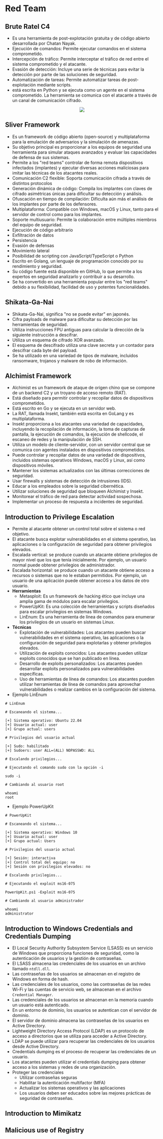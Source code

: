# Red Team

## Brute Ratel C4

- Es una herramienta de post-explotación gratuita y de código abierto desarrollada por Chatan Nayak.
- Ejecución de comandos: Permite ejecutar comandos en el sistema comprometido.
- Intercepción de tráfico: Permite interceptar el tráfico de red entre el sistema comprometido y el atacante.
- Evasión de detección: Incluye una serie de técnicas para evitar la detección por parte de las soluciones de seguridad.
- Automatización de tareas: Permite automatizar tareas de post-explotación mediante scripts.
- está escrita en Python y se ejecuta como un agente en el sistema comprometido. La herramienta se comunica con el atacante a través de un canal de comunicación cifrado.

<p align="center">
  <img src="https://imgur.com/mhUBVoW.png"/>
</p>

## Sliver Framework

- Es un framework de código abierto (open-source) y multiplataforma para la emulación de adversarios y la simulación de amenazas.
- Su objetivo principal es proporcionar a los equipos de seguridad una herramienta para simular ataques avanzados y evaluar las capacidades de defensa de sus sistemas.
- Permite a los "red teams" controlar de forma remota dispositivos infectados (implantes) y ejecutar diversas acciones maliciosas para imitar las técnicas de los atacantes reales.
- Comunicación C2 flexible: Soporta comunicación cifrada a través de distintos protocolos
- Generación dinámica de código: Compila los implantes con claves de cifrado asimétricas únicas para dificultar su detección y análisis.
- Ofuscación en tiempo de compilación: Dificulta aún más el análisis de los implantes por parte de los defensores.
- Multiplataforma: Compatible con Windows, macOS y Linux, tanto para el servidor de control como para los implantes.
- Soporte multiusuario: Permite la colaboración entre múltiples miembros del equipo de seguridad.
- Ejecución de código arbitrario
- Exfiltración de datos
- Persistencia
- Evasión de defensas
- Movimiento lateral
- Posibilidad de scripting con JavaScript/TypeScript o Python
- Escrito en Golang, un lenguaje de programación conocido por su rendimiento y seguridad.
- Su código fuente está disponible en GitHub, lo que permite a los expertos en seguridad analizarlo y contribuir a su desarrollo.
- Se ha convertido en una herramienta popular entre los "red teams" debido a su flexibilidad, facilidad de uso y potentes funcionalidades.
 
## Shikata-Ga-Nai

- Shikata-Ga-Nai, significa "no se puede evitar" en japonés.
- Cifra payloads de malware para dificultar su detección por las herramientas de seguridad.
- Utiliza instrucciones FPU antiguas para calcular la dirección de la siguiente instrucción a descifrar.
- Utiliza un esquema de cifrado XOR avanzado.
- El esquema de descifrado utiliza una clave secreta y un contador para descifrar cada byte del payload.
- Se ha utilizado en una variedad de tipos de malware, incluidos ransomware, trojanos y malware de robo de información.
 
## Alchimist Framework

- Alchimist es un framework de ataque de origen chino que se compone de un backend C2 y un troyano de acceso remoto (RAT).
- Está diseñado para permitir controlar y recopilar datos de dispositivos comprometidos.
- Está escrito en Go y se ejecuta en un servidor web.
- La RAT, llamada Insekt, también está escrita en GoLang y es multiplataforma.
- Insekt proporciona a los atacantes una variedad de capacidades, incluyendo la recopilación de información, la toma de capturas de pantalla, la ejecución de comandos, la ejecución de shellcode, el escaneo de redes y la manipulación de SSH.
- Utiliza un modelo de cliente-servidor, con un servidor central que se comunica con agentes instalados en dispositivos comprometidos.
- Puede controlar y recopilar datos de una variedad de dispositivos, incluidos sistemas operativos Windows, macOS y Linux, así como dispositivos móviles.
- Mantener los sistemas actualizados con las últimas correcciones de seguridad.
- Usar firewalls y sistemas de detección de intrusiones (IDS).
- Educar a los empleados sobre la seguridad cibernética.
- Utilizar soluciones de seguridad que bloqueen Alchimist y Insekt.
- Monitorear el tráfico de red para detectar actividad sospechosa.
- Implementar un proceso de respuesta a incidentes de seguridad.

## Introduction to Privilege Escalation

- Permite al atacante obtener un control total sobre el sistema o red objetivo.
- El atacante busca explotar vulnerabilidades en el sistema operativo, las aplicaciones o la configuración de seguridad para obtener privilegios elevados.
- Escalada vertical: se produce cuando un atacante obtiene privilegios de mayor nivel que los que tenía inicialmente. Por ejemplo, un usuario normal puede obtener privilegios de administrador.
- Escalada horizontal: se produce cuando un atacante obtiene acceso a recursos o sistemas que no le estaban permitidos. Por ejemplo, un usuario de una aplicación puede obtener acceso a los datos de otro usuario.
- **Herramientas**
  + Metasploit: Es un framework de hacking ético que incluye una amplia gama de módulos para escalar privilegios.
  + PowerUpKit: Es una colección de herramientas y scripts diseñados para escalar privilegios en sistemas Windows.
  + LinEnum: Es una herramienta de línea de comandos para enumerar los privilegios de un usuario en sistemas Linux.
- **Técnicas**
  + Explotación de vulnerabilidades: Los atacantes pueden buscar vulnerabilidades en el sistema operativo, las aplicaciones o la configuración de seguridad para explotarlas y obtener privilegios elevados.
  + Utilización de exploits conocidos: Los atacantes pueden utilizar exploits conocidos que se han publicado en línea.
  + Desarrollo de exploits personalizados: Los atacantes pueden desarrollar exploits personalizados para vulnerabilidades específicas.
  + Uso de herramientas de línea de comandos: Los atacantes pueden utilizar herramientas de línea de comandos para aprovechar     	  vulnerabilidades o realizar cambios en la configuración del sistema.
- Ejemplo LinEnum
```
# LinEnum

# Escaneando el sistema...

[+] Sistema operativo: Ubuntu 22.04
[+] Usuario actual: user
[+] Grupo actual: users

# Privilegios del usuario actual

[+] Sudo: habilitado
[+] Sudoers: user ALL=(ALL) NOPASSWD: ALL

# Escalando privilegios...

# Ejecutando el comando sudo con la opción -i

sudo -i

# Cambiando al usuario root

whoami
root
```

- Ejemplo PowerUpKit
```
# PowerUpKit

# Escaneando el sistema...

[+] Sistema operativo: Windows 10
[+] Usuario actual: user
[+] Grupo actual: Users

# Privilegios del usuario actual

[+] Sesión: interactiva
[+] Control total del equipo: no
[+] Sesión con privilegios elevados: no

# Escalando privilegios...

# Ejecutando el exploit ms16-075

PowerUpKit.ps1 -Exploit ms16-075

# Cambiando al usuario administrador

whoami
administrator
```  
## Introduction to Windows Credentials and Credentials Dumping

- El Local Security Authority Subsystem Service (LSASS) es un servicio de Windows que proporciona funciones de seguridad, como la autenticación de usuarios y la gestión de contraseñas.
- El LSASS almacena las credenciales de los usuarios en un archivo llamado `ntdll.dll`.
- Las contraseñas de los usuarios se almacenan en el registro de Windows en forma de hash.
- Las credenciales de los usuarios, como las contraseñas de las redes Wi-Fi y las cuentas de servicio web, se almacenan en el archivo `Credential Manager`.
- Las credenciales de los usuarios se almacenan en la memoria cuando un usuario está autenticado.
- En un entorno de dominio, los usuarios se autentican con el servidor de dominio.
- El servidor de dominio almacena las contraseñas de los usuarios en Active Directory.
- Lightweight Directory Access Protocol (LDAP) es un protocolo de acceso a directorios que se utiliza para acceder a Active Directory.
- LDAP se puede utilizar para recuperar las credenciales de los usuarios desde Active Directory.
- Credentials dumping es el proceso de recuperar las credenciales de un usuario.
- Los atacantes pueden utilizar el credentials dumping para obtener acceso a los sistemas y redes de una organización.
- Proteger las credenciales
  + Utilizar contraseñas seguras
  + Habilitar la autenticación multifactor (MFA)
  + Actualizar los sistemas operativos y las aplicaciones
  + Los usuarios deben ser educados sobre las mejores prácticas de seguridad de contraseñas.
    
## Introduction to Mimikatz

## Malicious use of Registry
